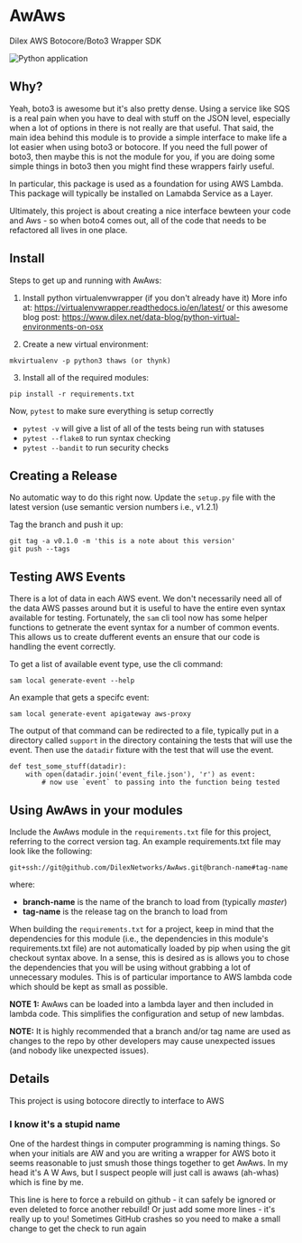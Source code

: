 # AwAws
Dilex AWS Botocore/Boto3 Wrapper SDK

![Python application](https://github.com/DilexNetworks/AwAws/workflows/Python%20application/badge.svg)

## Why?

Yeah, boto3 is awesome but it's also pretty dense.  Using a service like SQS
is a real pain when you have to deal with stuff on the JSON level, especially
when a lot of options in there is not really are that useful.  That said, the
main idea behind this module is to provide a simple interface to make life a 
lot easier when using boto3 or botocore.  If you need the full power of boto3,
then maybe this is not the module for you, if you are doing some simple things 
in boto3 then you might find these wrappers fairly useful.

In particular, this package is used as a foundation for using AWS Lambda. This
package will typically be installed on Lamabda Service as a Layer.  

Ultimately, this project is about creating a nice interface bewteen your code
and Aws - so when boto4 comes out, all of the code that needs to be refactored
all lives in one place.


## Install
Steps to get up and running with AwAws:
1) Install python virtualenvwrapper (if you don't already have it)
   More info at: https://virtualenvwrapper.readthedocs.io/en/latest/
   or this awesome blog post: https://www.dilex.net/data-blog/python-virtual-environments-on-osx

2) Create a new virtual environment:
```
mkvirtualenv -p python3 thaws (or thynk)
```

3) Install all of the required modules:
```
pip install -r requirements.txt
```
Now, `pytest` to make sure everything is setup correctly
+ `pytest -v` will give a list of all of the tests being run with statuses
+ `pytest --flake8` to run syntax checking
+ `pytest --bandit` to run security checks

## Creating a Release
No automatic way to do this right now.  Update the `setup.py` file
with the latest version (use semantic version numbers i.e., v1.2.1)

Tag the branch and push it up:
```
git tag -a v0.1.0 -m 'this is a note about this version'
git push --tags
```

## Testing AWS Events
There is a lot of data in each AWS event.  We don't necessarily need
all of the data AWS passes around but it is useful to have the entire
even syntax available for testing.  Fortunately, the `sam` cli tool now
has some helper functions to getnerate the event syntax for a number of
common events.  This allows us to create dufferent events an ensure that
our code is handling the event correctly.

To get a list of available event type, use the cli command:
```
sam local generate-event --help
```
An example that gets a specifc event:
```
sam local generate-event apigateway aws-proxy
```
The output of that command can be redirected to a file, typically put
in a directory called `support` in the directory containing the tests that
will use the event.  Then use the `datadir` fixture with the test that will
use the event.

```
def test_some_stuff(datadir):
    with open(datadir.join('event_file.json'), 'r') as event:
        # now use `event` to passing into the function being tested
```


## Using AwAws in your modules
Include the AwAws module in the `requirements.txt` file for this project,
referring to the correct version tag.  An example requirements.txt file
may look like the following:

```
git+ssh://git@github.com/DilexNetworks/AwAws.git@branch-name#tag-name
```
where:
+ __branch-name__ is the name of the branch to load from (typically *master*)
+ __tag-name__ is the release tag on the branch to load from

When building the `requirements.txt` for a project, keep in mind that
the dependencies for this module (i.e., the dependencies in this module's
requirements.txt file) are not automatically loaded by pip when using the
git checkout syntax above.  In a sense, this is desired as is allows you
to chose the dependencies that you will be using without grabbing a lot
of unnecessary modules. This is of particular importance to AWS lambda
code which should be kept as small as possible.

**NOTE 1:** AwAws can be loaded into a lambda layer and then included in
lambda code. This simplifies the configuration and setup of new lambdas.

**NOTE:** It is highly recommended that a branch and/or tag name
are used as changes to the repo by other developers may cause
unexpected issues (and nobody like unexpected issues).

## Details

This project is using botocore directly to interface to AWS

### I know it's a stupid name

One of the hardest things in computer programming is naming things. So when your
initials are AW and you are writing a wrapper for AWS boto it seems reasonable
to just smush those things together to get AwAws.  In my head it's A W Aws, but
I suspect people will just call is awaws (ah-whas) which is fine by me.


This line is here to force a rebuild on github - it can safely be ignored 
or even deleted to force another rebuild!
Or just add some more lines - it's really up to you!
Sometimes GitHub crashes so you need to make a small change to get the check to
run again
